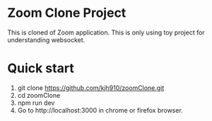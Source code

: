 # Zoom Clone Project
This is cloned of Zoom application.
This is only using toy project for understanding websocket.

# Quick start
1. git clone https://github.com/kjh910/zoomClone.git
2. cd zoomClone
3. npm run dev
4. Go to http://localhost:3000 in chrome or firefox browser.
